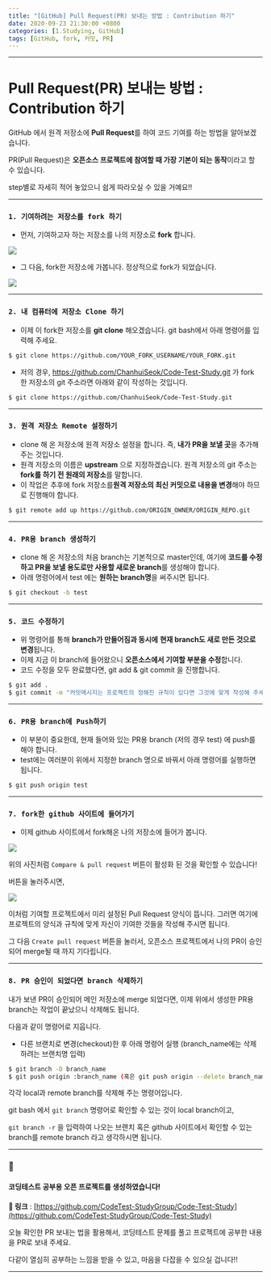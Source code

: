 ```yaml
---
title: "[GitHub] Pull Request(PR) 보내는 방법 : Contribution 하기"
date: 2020-09-23 21:30:00 +0800
categories: [1.Studying, GitHub]
tags: [GitHub, fork, 커밋, PR]
---
```




------

# **Pull Request(PR) 보내는 방법 : Contribution 하기**



GitHub 에서 원격 저장소에 **Pull Request**를 하여 코드 기여를 하는 방법을 알아보겠습니다.

PR(Pull Request)은 **오픈소스 프로젝트에 참여할 때 가장 기본이 되는 동작**이라고 할 수 있습니다.

step별로 자세히 적어 놓았으니 쉽게 따라오실 수 있을 거예요!!

------



### **`1. 기여하려는 저장소를 fork 하기`** 

* 먼저, 기여하고자 하는 저장소를 나의 저장소로 **fork** 합니다.

![](https://drive.google.com/uc?export=download&id=1WDPYt3os61DDxUb6oIblXxPd9DSjL1Br)

* 그 다음, fork한 저장소에 가봅니다. 정상적으로 fork가 되었습니다.

![](https://drive.google.com/uc?export=download&id=1MXAGOXL5Qu7yG3KadC6aG52VMSzlEko-)

------



### **`2. 내 컴퓨터에 저장소 Clone 하기`**

* 이제 이 fork한 저장소를 **git clone** 해오겠습니다. git bash에서 아래 명령어를 입력해 주세요.

```bash
$ git clone https://github.com/YOUR_FORK_USERNAME/YOUR_FORK.git 
```

* 저의 경우, https://github.com/ChanhuiSeok/Code-Test-Study.git 가 fork 한 저장소의 git 주소라면 아래와 같이 작성하는 것입니다.

```bash
$ git clone https://github.com/ChanhuiSeok/Code-Test-Study.git
```

------



### **`3. 원격 저장소 Remote 설정하기`**

* clone 해 온 저장소에 원격 저장소 설정을 합니다. 즉, **내가 PR을 보낼 곳**을 추가해 주는 것입니다.
* 원격 저장소의 이름은 **upstream** 으로 지정하겠습니다. 원격 저장소의 git 주소는 **fork를 하기 전 원래의 저장소**를 말합니다.
* 이 작업은 추후에 fork 저장소를**원격 저장소의 최신 커밋으로 내용을 변경**해야 하므로 진행해야 합니다.

```bash
$ git remote add up https://github.com/ORIGIN_OWNER/ORIGIN_REPO.git
```

------



### **`4. PR용 branch 생성하기`**

* clone 해 온 저장소의 처음 branch는 기본적으로 master인데, 여기에 **코드를 수정하고 PR을 보낼 용도로만 사용할 새로운 branch**를 생성해야 합니다.
* 아래 명령어에서 test 에는 **원하는 branch명**을 써주시면 됩니다.

```bash
$ git checkout -b test
```

------



### **`5. 코드 수정하기`**

* 위 명령어를 통해 **branch가 만들어짐과 동시에** **현재 branch도 새로 만든 것으로 변경**됩니다.
* 이제 지금 이 branch에 들어왔으니 **오픈소스에서 기여할 부분을 수정**합니다.
* 코드 수정을 모두 완료했다면, git add & git commit 을 진행합니다.

```bash
$ git add .
$ git commit -m "커밋메시지는 프로젝트의 정해진 규칙이 있다면 그것에 맞게 작성해 주세요"
```

------



### **`6. PR용 branch에 Push하기`**

* 이 부분이 중요한데, 현재 들어와 있는 PR용 branch (저의 경우 test) 에 push를 해야 합니다.
* test에는 여러분이 위에서 지정한 branch 명으로 바꿔서 아래 명령어를 실행하면 됩니다.

```bash
$ git push origin test
```

------



### **`7. fork한 github 사이트에 들어가기`**

* 이제 github 사이트에서 fork해온 나의 저장소에 들어가 봅니다.

![](https://drive.google.com/uc?export=download&id=1Dssv4u28HI22rlBAQlmgKi4bhEMZVaUj)

위의 사진처럼 `Compare & pull request` 버튼이 활성화 된 것을 확인할 수 있습니다!

버튼을 눌러주시면,

![](https://drive.google.com/uc?export=download&id=1nbODBCjvQIiXCvVvD2vznsT3bIVfqspx)

이처럼 기여할 프로젝트에서 미리 설정된 Pull Request 양식이 뜹니다. 그러면 여기에 프로젝트의 양식과 규칙에 맞게 자신이 기여한 것들을 작성해 주시면 됩니다.

그 다음 `Create pull request` 버튼을 눌러서, 오픈소스 프로젝트에서 나의 PR이 승인되어 merge될 때 까지 기다립니다.

------

### **`8. PR 승인이 되었다면 branch 삭제하기`**

내가 보낸 PR이 승인되어 메인 저장소에 merge 되었다면, 이제 위에서 생성한 PR용 branch는 작업이 끝났으니 삭제해도 됩니다.

다음과 같이 명령어로 지웁니다.

* 다른 브랜치로 변경(checkout)한 후 아래 명령어 실행 (branch_name에는 삭제하려는 브랜치명 입력)

```bash
$ git branch -D branch_name
$ git push origin :branch_name (혹은 git push origin --delete branch_name)
```

각각 local과 remote branch를 삭제해 주는 명령어입니다.

git bash 에서 `git branch` 명령어로 확인할 수 있는 것이 local branch이고,

`git branch -r` 을 입력하여 나오는 브랜치 혹은 github 사이트에서 확인할 수 있는 branch를 remote branch 라고 생각하시면 됩니다.

------

### 🌠

#### **코딩테스트 공부용 오픈 프로젝트**를 생성하였습니다!

**🔗 링크** : [https://github.com/CodeTest-StudyGroup/Code-Test-Study](https://github.com/CodeTest-StudyGroup/Code-Test-Study)

오늘 확인한 PR 보내는 법을 활용해서, 코딩테스트 문제를 풀고 프로젝트에 공부한 내용을 PR로 보내 주세요.

다같이 열심히 공부하는 느낌을 받을 수 있고, 마음을 다잡을 수 있으실 겁니다!!

------

